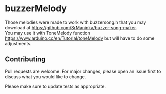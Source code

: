 # buzzerMelody

Those melodies were made to work with buzzersong.h that you may download at https://github.com/SrManinka/buzzer-song-maker. \
 You may use it with ToneMelody function https://www.arduino.cc/en/Tutorial/toneMelody but will have to do some adjustments.

## Contributing
Pull requests are welcome. For major changes, please open an issue first to discuss what you would like to change.

Please make sure to update tests as appropriate.
